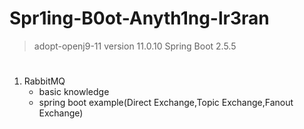 # Spr1ing-B0ot-Anyth1ng-lr3ran

> adopt-openj9-11 version 11.0.10
> Spring Boot 2.5.5

# 
1. RabbitMQ
   - basic knowledge
   - spring boot example(Direct Exchange,Topic Exchange,Fanout Exchange)
